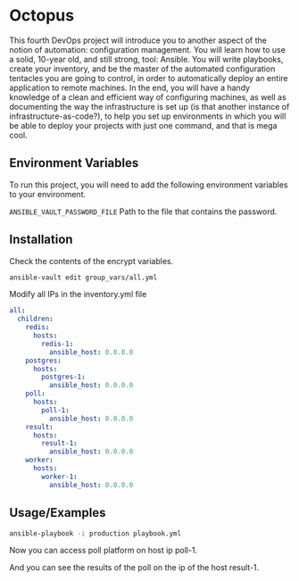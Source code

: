 
# Octopus

This fourth DevOps project will introduce you to another aspect of the notion of automation: configuration management.
You will learn how to use a solid, 10-year old, and still strong, tool: Ansible. 
You will write playbooks, create your inventory, and be the master of the automated configuration tentacles you are going to control, in order to automatically deploy an entire application to remote machines.
In the end, you will have a handy knowledge of a clean and efficient way of configuring machines, as well as documenting the way the infrastructure is set up (is that another instance of infrastructure-as-code?), to help you set up environments in which you will be able to deploy your projects with just one command, and that is mega cool.


## Environment Variables

To run this project, you will need to add the following environment variables to your environment.

`ANSIBLE_VAULT_PASSWORD_FILE` Path to the file that contains the password.


## Installation

Check the contents of the encrypt variables.

```bash
ansible-vault edit group_vars/all.yml
```
    
Modify all IPs in the inventory.yml file

```yml
all:
  children:
    redis:
      hosts:
        redis-1:
          ansible_host: 0.0.0.0
    postgres:
      hosts:
        postgres-1:
          ansible_host: 0.0.0.0
    poll:
      hosts:
        poll-1:
          ansible_host: 0.0.0.0
    result:
      hosts:
        result-1:
          ansible_host: 0.0.0.0 
    worker:
      hosts:
        worker-1:
          ansible_host: 0.0.0.0

```

## Usage/Examples

```bash
ansible-playbook -i production playbook.yml
```

Now you can access poll platform on host ip poll-1.

And you can see the results of the poll on the ip of the host result-1.

